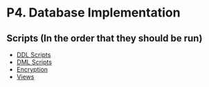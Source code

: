# P4. Database Implementation

## Scripts (In the order that they should be run)

- [DDL Scripts](scripts/ddl.sql)
- [DML Scripts](scripts/dml.sql)
- [Encryption](scripts/encryption.sql)
- [Views](scripts/views.sql)
